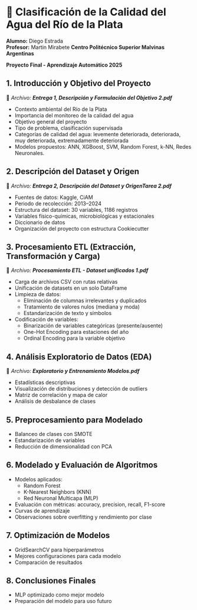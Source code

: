 # 🧪 Clasificación de la Calidad del Agua del Río de la Plata

**Alumno:** Diego Estrada  
**Profesor:** Martin Mirabete
**Centro Politécnico Superior Malvinas Argentinas**

**Proyecto Final - Aprendizaje Automático 2025**  

## 1. Introducción y Objetivo del Proyecto
📄 _Archivo: **Entrega 1, Descripción y Formulación del Objetivo 2.pdf**_
- Contexto ambiental del Río de la Plata
- Importancia del monitoreo de la calidad del agua
- Objetivo general del proyecto
- Tipo de problema, clasificación supervisada
- Categorías de calidad del agua: levemente deteriorada, deteriorada, muy deteriorada, extremadamente deteriorada
- Modelos propuestos: ANN, XGBoost, SVM, Random Forest, k-NN, Redes Neuronales.

## 2. Descripción del Dataset y Origen
📄 _Archivo: **Entrega 2, Descripción del Dataset y OrigenTarea 2.pdf**_
- Fuentes de datos: Kaggle, CiAM
- Periodo de recolección: 2013–2024
- Estructura del dataset: 30 variables, 1186 registros
- Variables físico-químicas, microbiológicas y estacionales
- Diccionario de datos
- Organización del proyecto con estructura Cookiecutter

## 3. Procesamiento ETL (Extracción, Transformación y Carga)
📄 _Archivo: **Procesamiento ETL - Dataset unificados 1.pdf**_
- Carga de archivos CSV con rutas relativas
- Unificación de datasets en un solo DataFrame
- Limpieza de datos:
  - Eliminación de columnas irrelevantes y duplicados
  - Tratamiento de valores nulos (mediana y moda)
  - Estandarización de texto y símbolos
- Codificación de variables:
  - Binarización de variables categóricas (presente/ausente)
  - One-Hot Encoding para estaciones del año
  - Ordinal Encoding para la variable objetivo

## 4. Análisis Exploratorio de Datos (EDA)
📄 _Archivo: **Exploratorio y Entrenamiento Modelos.pdf**_
- Estadísticas descriptivas
- Visualización de distribuciones y detección de outliers
- Matriz de correlación y mapa de calor
- Análisis de desbalance de clases

## 5. Preprocesamiento para Modelado
- Balanceo de clases con SMOTE
- Estandarización de variables
- Reducción de dimensionalidad con PCA

## 6. Modelado y Evaluación de Algoritmos
- Modelos aplicados:
  - Random Forest
  - K-Nearest Neighbors (KNN)
  - Red Neuronal Multicapa (MLP)
- Evaluación con métricas: accuracy, precision, recall, F1-score
- Curvas de aprendizaje
- Observaciones sobre overfitting y rendimiento por clase

## 7. Optimización de Modelos
- GridSearchCV para hiperparámetros
- Mejores configuraciones para cada modelo
- Comparación de resultados

## 8. Conclusiones Finales
- MLP optimizado como mejor modelo
- Preparación del modelo para uso futuro
